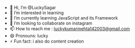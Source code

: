 - 👋 Hi, I’m @LuckySagar
- 👀 I’m interested in learning
- 🌱 I’m currently learning JavaScript and its Framework
- 💞️ I’m looking to collaborate on instagram 
- 📫 How to reach me : luckykumarmehta142003@gmail.com
- 😄 Pronouns: lucky
- ⚡ Fun fact: i also do content creation

<!---
LuckySagar/LuckySagar is a ✨ special ✨ repository because its `README.md` (this file) appears on your GitHub profile.
You can click the Preview link to take a look at your changes.
--->
